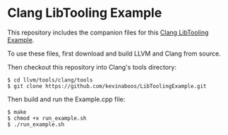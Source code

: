 # Clang LibTooling Example

This repository includes the companion files for this [Clang LibTooling Example](http://kevinaboos.blogspot.com/2013/07/clang-tutorial-part-ii-libtooling.html).

To use these files, first download and build LLVM and Clang from source. 

Then checkout this repository into Clang's tools directory:

	$ cd llvm/tools/clang/tools
	$ git clone https://github.com/kevinaboos/LibToolingExample.git

Then build and run the Example.cpp file:

	$ make
	$ chmod +x run_example.sh
	$ ./run_example.sh
